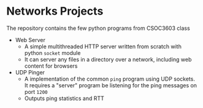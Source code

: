 # Networks Projects

The repository contains the few python programs from CSOC3603 class

- Web Server
  - A simple multithreaded HTTP server written from scratch with python `socket` module
  - It can server any files in a directory over a network, including web content for browsers
- UDP Pinger
  - A implementation of the common `ping` program using UDP sockets. It requires a "server" program be listening for the ping messages on port `1200`
  - Outputs ping statistics and RTT